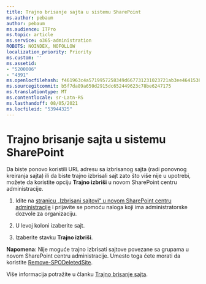 ```yaml
---
title: Trajno brisanje sajta u sistemu SharePoint
ms.author: pebaum
author: pebaum
ms.audience: ITPro
ms.topic: article
ms.service: o365-administration
ROBOTS: NOINDEX, NOFOLLOW
localization_priority: Priority
ms.custom: ''
ms.assetid:
- "5200006"
- "4391"
ms.openlocfilehash: f461963c4a5719957258349d667731231023721ab3ee4641538c94371bf3f56d
ms.sourcegitcommit: b5f7da89a650d2915dc652449623c78be6247175
ms.translationtype: MT
ms.contentlocale: sr-Latn-RS
ms.lasthandoff: 08/05/2021
ms.locfileid: "53944325"
---
```

# <a name="permanently-delete-a-site-in-sharepoint"></a>Trajno brisanje sajta u sistemu SharePoint

Da biste ponovo koristili URL adresu sa izbrisanog sajta (radi ponovnog kreiranja sajta) ili da biste trajno izbrisali sajt zato što više nije u upotrebi, možete da koristite opciju **Trajno izbriši** u novom SharePoint centru administracije. 

1. Idite na [stranicu „Izbrisani sajtovi“ u novom SharePoint centru administracije](https://admin.microsoft.com/sharepoint?page=recycleBin&modern=true) i prijavite se pomoću naloga koji ima administratorske dozvole za organizaciju. 

2. U levoj koloni izaberite sajt. 

3. Izaberite stavku **Trajno izbriši**. 

**Napomena**: Nije moguće trajno izbrisati sajtove povezane sa grupama u novom SharePoint centru administracije. Umesto toga ćete morati da koristite [Remove-SPODeletedSite](https://docs.microsoft.com/powershell/module/sharepoint-online/remove-spodeletedsite).  

Više informacija potražite u članku [Trajno brisanje sajta](https://docs.microsoft.com/sharepoint/delete-site-collection#permanently-delete-a-site). 
